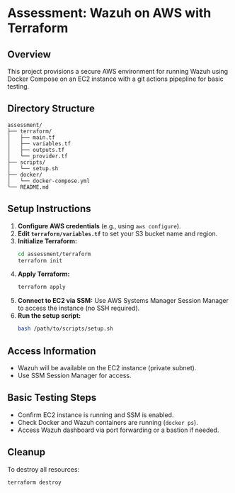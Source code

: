 # Assessment: Wazuh on AWS with Terraform

## Overview
This project provisions a secure AWS environment for running Wazuh using Docker Compose on an EC2 instance with a git actions pipepline for basic testing.

## Directory Structure
```
assessment/
├── terraform/
│   ├── main.tf
│   ├── variables.tf
│   ├── outputs.tf
│   └── provider.tf
├── scripts/
│   └── setup.sh
├── docker/
│   └── docker-compose.yml
└── README.md
```

## Setup Instructions
1. **Configure AWS credentials** (e.g., using `aws configure`).
2. **Edit `terraform/variables.tf`** to set your S3 bucket name and region.
3. **Initialize Terraform:**
   ```sh
   cd assessment/terraform
   terraform init
   ```
4. **Apply Terraform:**
   ```sh
   terraform apply
   ```
5. **Connect to EC2 via SSM:**
   Use AWS Systems Manager Session Manager to access the instance (no SSH required).
6. **Run the setup script:**
   ```sh
   bash /path/to/scripts/setup.sh
   ```

## Access Information
- Wazuh will be available on the EC2 instance (private subnet).
- Use SSM Session Manager for access.

## Basic Testing Steps
- Confirm EC2 instance is running and SSM is enabled.
- Check Docker and Wazuh containers are running (`docker ps`).
- Access Wazuh dashboard via port forwarding or a bastion if needed.

## Cleanup
To destroy all resources:
```sh
terraform destroy
```

